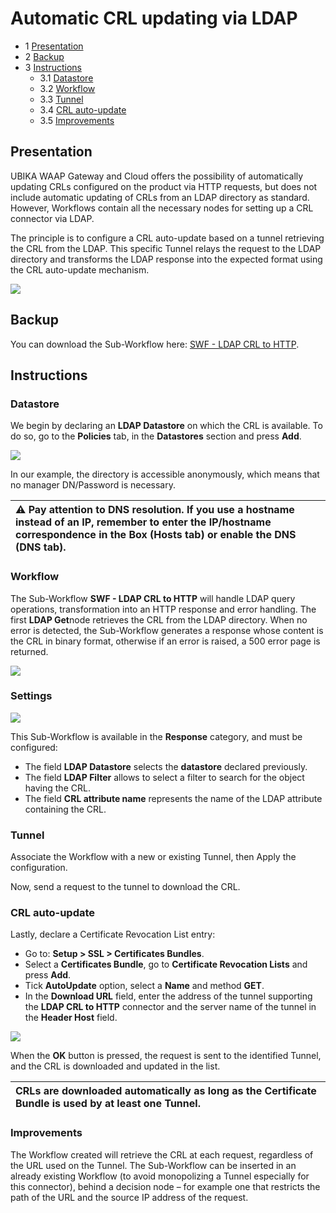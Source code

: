 Automatic CRL updating via LDAP
===============================

* 1 [Presentation](#presentation)
* 2 [Backup](#backup)
* 3 [Instructions](#instructions)
	* 3.1 [Datastore](#datastore)
	* 3.2 [Workflow](#workflow)
	* 3.3 [Tunnel](#tunnel)
	* 3.4 [CRL auto-update](#crl-auto-update)
	* 3.5 [Improvements](#improvements)

Presentation
------------

UBIKA WAAP Gateway and Cloud offers the possibility of automatically updating CRLs configured on the product via HTTP requests, but does not include automatic updating of CRLs from an LDAP directory as standard. However, Workflows contain all the necessary nodes for setting up a CRL connector via LDAP.

The principle is to configure a CRL auto-update based on a tunnel retrieving the CRL from the LDAP. This specific Tunnel relays the request to the LDAP directory and transforms the LDAP response into the expected format using the CRL auto-update mechanism.

![](./attachments/CRL-via-LDAP.png)

Backup
------

You can download the Sub-Workflow here: [SWF - LDAP CRL to HTTP](./backup/SWF%20-%20LDAP%20CRL%20to%20HTTP.backup).

Instructions
------------

### Datastore

We begin by declaring an **LDAP Datastore** on which the CRL is available. To do so, go to the **Policies** tab, in the **Datastores** section and press **Add**.

![](./attachments/create_datastore.png)

In our example, the directory is accessible anonymously, which means that no manager DN/Password is necessary.

| :warning: Pay attention to DNS resolution. If you use a hostname instead of an IP, remember to enter the IP/hostname correspondence in the Box (Hosts tab) or enable the DNS (DNS tab).|
|:--------------------|

### Workflow

The Sub-Workflow **SWF - LDAP CRL to HTTP** will handle LDAP query operations, transformation into an HTTP response and error handling. The first **LDAP Get**node retrieves the CRL from the LDAP directory. When no error is detected, the Sub-Workflow generates a response whose content is the CRL in binary format, otherwise if an error is raised, a 500 error page is returned.

![](./attachments/workflow_content.png)

### Settings

![](./attachments/workflow_settings.png)

This Sub-Workflow is available in the **Response** category, and must be configured: 

* The field **LDAP Datastore** selects the **datastore** declared previously.
* The field **LDAP Filter** allows to select a filter to search for the object having the CRL.
* The field **CRL attribute name** represents the name of the LDAP attribute containing the CRL.

### Tunnel

Associate the Workflow with a new or existing Tunnel, then Apply the configuration. 

Now, send a request to the tunnel to download the CRL. 

### CRL auto-update

Lastly, declare a Certificate Revocation List entry: 
* Go to: **Setup > SSL > Certificates Bundles**.
* Select a **Certificates Bundle**, go to **Certificate Revocation Lists** and press **Add**.
* Tick **AutoUpdate** option, select a **Name** and method **GET**.
* In the **Download URL** field, enter the address of the tunnel supporting the **LDAP CRL to HTTP** connector and the server name of the tunnel in the **Header Host** field.

![](./attachments/add_crl.png)

When the **OK** button is pressed, the request is sent to the identified Tunnel, and the CRL is downloaded and updated in the list. 

|CRLs are downloaded automatically as long as the Certificate Bundle is used by at least one Tunnel.|
|:--------------------------------------------------------------------------------------------------|

### Improvements

The Workflow created will retrieve the CRL at each request, regardless of the URL used on the Tunnel. The Sub-Workflow can be inserted in an already existing Workflow (to avoid monopolizing a Tunnel especially for this connector), behind a decision node – for example one that restricts the path of the URL and the source IP address of the request.
